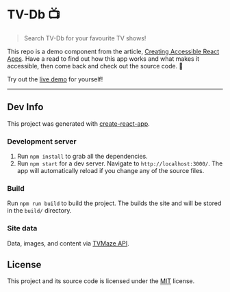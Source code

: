 # TV-Db 📺

> Search TV-Db for your favourite TV shows!

This repo is a demo component from the article, [Creating Accessible React Apps](https://medium.com/@svinkle/creating-accessible-react-apps-38dc1c2775cf). Have a read to find out how this app works and what makes it accessible, then come back and check out the source code. 🙂

Try out the [live demo](https://svinkle.github.io/tv-db) for yourself!

---

## Dev Info

This project was generated with [create-react-app](https://github.com/facebookincubator/create-react-app).

### Development server

1.  Run `npm install` to grab all the dependencies.
2.  Run `npm start` for a dev server. Navigate to `http://localhost:3000/`. The app will automatically reload if you change any of the source files.

### Build

Run `npm run build` to build the project. The builds the site and will be stored in the `build/` directory.

### Site data

Data, images, and content via [TVMaze API](https://tvmaze.com/api).

## License

This project and its source code is licensed under the [MIT](LICENSE.txt) license.
